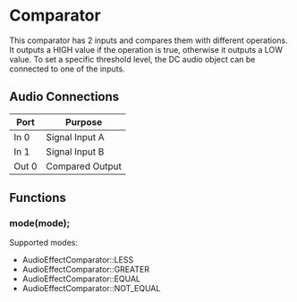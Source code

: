 # Comparator
This comparator has 2 inputs and compares them with different operations. It outputs a HIGH value if the operation is true, otherwise it outputs a LOW value. To set a specific threshold level, the DC audio object can be connected to one of the inputs.

## Audio Connections

| Port  | Purpose |
| ----- | ------- |
| In 0  | Signal Input A  |
| In 1  | Signal Input B  |
| Out 0  | Compared Output  |

## Functions
### **mode**(mode);


Supported modes:
* AudioEffectComparator::LESS
* AudioEffectComparator::GREATER
* AudioEffectComparator::EQUAL
* AudioEffectComparator::NOT_EQUAL


